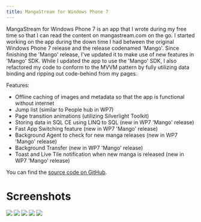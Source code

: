 ```yaml
---
title: MangaStream for Windows Phone 7
---
```

MangaStream for Windows Phone 7 is an app that I wrote during my free time so
that I can read the content on mangastream.com on the go. I started working on
the app during the down time I had between the original Windows Phone 7 release
and the release codenamed 'Mango'. Since finishing the 'Mango' release, I've
updated it to make use of new features in 'Mango' SDK. While I updated the app
to use the 'Mango' SDK, I also refactored my code to conform to the MVVM
pattern by fully utilizing data binding and ripping out code-behind from my
pages.

Features:

- Offline caching of images and metadata so that the app is functional without internet
- Jump list (similar to People hub in WP7)
- Page transition animations (utilizing Silverlight Toolkit)
- Storing data in SQL CE using LINQ to SQL (new in WP7 'Mango' release)
- Fast App Switching feature (new in WP7 'Mango' release)
- Background Agent to check for new manga releases (new in WP7 'Mango' release)
- Background Transfer (new in WP7 'Mango' release)
- Toast and Live Tile notification when new manga is released (new in WP7 'Mango' release)

You can find the [source code on GitHub](http://github.com/dannysu/mangastream).

# Screenshots

[![][1]][1]
[![][2]][2]
[![][3]][3]
[![][4]][4]
[![][5]][5]

  [1]: /images/MangaStream1.png
  [2]: /images/MangaStream2.png
  [3]: /images/MangaStream3.png
  [4]: /images/MangaStream4.png
  [5]: /images/MangaStream5.png
